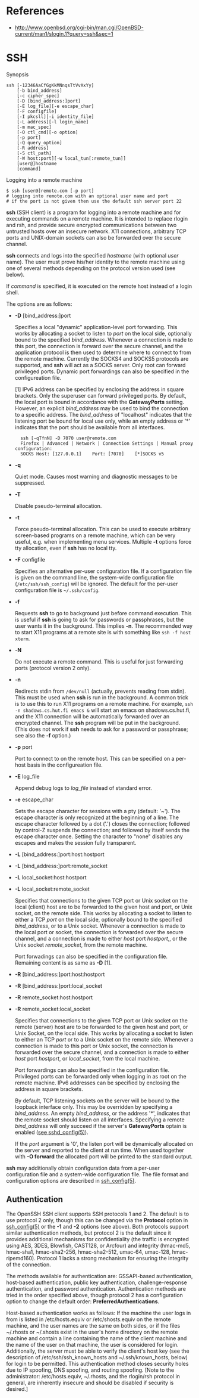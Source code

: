
# References
- http://www.openbsd.org/cgi-bin/man.cgi/OpenBSD-current/man1/slogin.1?query=ssh&sec=1

# SSH

Synopsis
```
ssh [-12346AaCfGgKkMNnqsTtVvXxYy]
    [-b bind_address]
    [-c cipher_spec]
    [-D [bind_address:]port]
    [-E log_file][-e escape_char]
    [-F configfile]
    [-I pkcsll][-i identity_file]
    [-L address][-l login_name]
    [-m mac_spec]
    [-O ctl_cmd][-o option]
    [-p port]
    [-Q query_option]
    [-R address]
    [-S ctl_path]
    [-W host:port][-w local_tun[:remote_tun]]
    [user@]hostname
    [command]
```

Logging into a remote machine
```
$ ssh [user@]remote.com [-p port] 
# logging into remote.com with an optional user name and port
# if the port is not given then use the default ssh server port 22
```

**ssh** (SSH client) is a program for logging into a remote machine 
and for executing commands on a remote machine.
It is intended to replace rlogin and rsh, and provide secure encrypted communications 
between two untrusted hosts over an insecure network.
X11 connections, arbitrary TCP ports and UNIX-domain sockets can also be forwarded over the secure channel.

**ssh** connects and logs into the specified *hostname* (with optional *user* name).
The user must prove his/her identity to the remote machine using one of several methods 
depending on the protocol version used (see below).

If *command* is specified, it is executed on the remote host instead of a login shell.

The options are as follows:

- **-D** [bind_address:]port

    Specifies a local "dynamic" application-level port forwarding.
    This works by allocating a socket to listen to *port* on the local side,
    optionally bound to the specified *bind_address*.
    Whenever a connection is made to this port, the connection is forward over the secure channel,
    and the application protocol is then used to determine where to connect to from the remote machine.
    Currently the SOCKS4 and SOCKS5 protocols are supported, and **ssh** will act as a SOCKS server.
    Only root can forward privileged ports.
    Dynamic port forwardings can also be specified in the configureation file.
    
    [1] IPv6 address can be specified by enclosing the address in square brackets.
    Only the superuser can forward privileged ports.
    By default, the local port is bound in accordance with the **GatewayPorts** setting.
    However, an explicit *bind_address* may be used to bind the connection to a specific address.
    The *bind_address* of "localhost" indicates that the listening port be bound for local use only,
    while an empty address or '*' indicates that the port should be available from all interfaces.
    
        ssh [-qTfnN] -D 7070 user@remote.com
        Firefox | Advanced | Network | Connection Settings | Manual proxy configuration:
        SOCKS Host: [127.0.0.1]    Port: [7070]    [*]SOCKS v5
        
- **-q**

    Quiet mode. Causes most warning and diagnostic messages to be suppressed.
    
- **-T**

    Disable pseudo-terminal allocation.
    
- **-t**

    Force pseudo-terminal allocation.
    This can be used to execute arbitrary screen-based programs on a remote machine,
    which can be very useful, e.g. when implementing menu services.
    Multiple **-t** options force tty allocation, even if **ssh** has no local tty.
    
- **-F** configfile

    Specifies an alternative per-user configuration file.
    If a configuration file is given on the command line, 
    the system-wide configuration file (`/etc/ssh/ssh_config`) will be ignored.
    The default for the per-user configuration file is `~/.ssh/config`.
    
- **-f**

    Requests **ssh** to go to background just before command execution.
    This is useful if **ssh** is going to ask for passwords or passphrases, 
    but the user wants it in the background.
    This implies **-n**. The recommended way to start X11 programs at a remote site is with something like
    `ssh -f host xterm`.
    
- **-N**

    Do not execute a remote command.
    This is useful for just forwarding ports (protocol version 2 only).

- **-n**

    Redirects stdin from `/dev/null` (actually, prevents reading from stdin).
    This must be used when **ssh** is run in the background.
    A common trick is to use this to run X11 programs on a remote machine.
    For example, `ssh -n shadows.cs.hut.fi emacs &` will start an emacs on shadows.cs.hut.fi,
    and the X11 connection will be automatically forwarded over an encrypted channel.
    The **ssh** program will be put in the background.
    (This does not work if **ssh** needs to ask for a password or passphrase; see also the **-f** option.)
  
- **-p** port

    Port to connect to on the remote host.
    This can be specified on a per-host basis in the configureation file.

- **-E** log_file
  
    Append debug logs to *log_file* instead of standard error.

- **-e** escape_char

    Sets the escape character for sessions with a pty (default: '~').
    The escape character is only recognized at the beginning of a line.
    The escape character followed by a dot ('.') closes the connection;
    followed by control-Z suspends the connection;
    and followed by itself sends the escape character once.
    Setting the character to "none" disables any escapes and makes the session fully transparent.
    
- **-L** [bind_address:]port:host:hostport
- **-L** [bind_address:]port:remote_socket
- **-L** local_socket:host:hostport
- **-L** local_socket:remote_socket

    Specifies that connections to the given TCP port or Unix socket on the local (client) host are to be
    forwarded to the given host and port, or Unix socket, on the remote side.
    This works by allocating a socket to listen to either a TCP *port* on the local side,
    optionally bound to the specified *bind_address*, or to a Unix socket.
    Whenever a connection is made to the local port or socket, 
    the connection is forwarded over the secure channel, 
    and a connection is made to either *host* port *hostport*,, or the Unix socket *remote_socket*, 
    from the remote machine.
    
    Port forwadings can also be specified in the configuration file.
    Remaining content is as same as **-D** [1].
    
- **-R** [bind_address:]port:host:hostport
- **-R** [bind_address:]port:local_socket
- **-R** remote_socket:host:hostport
- **-R** remote_socket:local_socket

    Specifies that connections to the given TCP port or Unix socket on the remote (server) host
    are to be forwarded to the given host and port, or Unix Socket, on the local side.
    This works by allocating a socket to listen to either an TCP *port* or to a Unix socket on the remote side.
    Whenever a connection is made to this port or Unix socket,
    the connection is forwarded over the secure channel, 
    and a connection is made to either *host* port *hostport*,
    or *local_socket*, from the local machine.
    
    Port forwardings can also be specified in the configuration file.
    Privileged ports can be forwarded only when logging in as root on the remote machine.
    IPv6 addresses can be specified by enclosing the address in square brackets.
    
    By default, TCP listening sockets on the server will be bound to the loopback interface only.
    This may be overridden by specifying a *bind_address*.
    An empty *bind_address*, or the address '*', indicates that the remote socket should listen on all interfaces.
    Specifying a remote *bind_address* will only succeed if the server's **GatewayPorts** optain is enabled
    ([see sshd_config(5)][]).
    
    If the *port* argument is '0', the listen port will be dynamically allocated on the server
    and reported to the client at run time.
    When used together with **-O forward** the allocated port will be printed to the standard output.
    
**ssh** may additionally obtain configuration data from a per-user configuration file 
and a system-wide configuration file.
The file format and configuration options are described in [ssh_config(5)][].

[see sshd_config(5)]: http://www.openbsd.org/cgi-bin/man.cgi?query=sshd_config&sec=5
[ssh_config(5)]: http://www.openbsd.org/cgi-bin/man.cgi?query=ssh_config&sec=5

## Authentication

The OpenSSH SSH client supports SSH protocols 1 and 2. 
The default is to use protocol 2 only, though this can be changed via the **Protocol** option 
in [ssh_config(5)][] or the **-1** and **-2** options (see above). 
Both protocols support similar authentication methods, but protocol 2 is the default 
since it provides additional mechanisms for confidentiality 
(the traffic is encrypted using AES, 3DES, Blowfish, CAST128, or Arcfour) and integrity 
(hmac-md5, hmac-sha1, hmac-sha2-256, hmac-sha2-512, umac-64, umac-128, hmac-ripemd160). 
Protocol 1 lacks a strong mechanism for ensuring the integrity of the connection.

The methods available for authentication are: GSSAPI-based authentication, host-based authentication, public key authentication, challenge-response authentication, and password authentication. Authentication methods are tried in the order specified above, though protocol 2 has a configuration option to change the default order: **PreferredAuthentications**.

Host-based authentication works as follows: If the machine the user logs in from is listed in /etc/hosts.equiv or /etc/shosts.equiv on the remote machine, and the user names are the same on both sides, or if the files ~/.rhosts or ~/.shosts exist in the user's home directory on the remote machine and contain a line containing the name of the client machine and the name of the user on that machine, the user is considered for login. Additionally, the server must be able to verify the client's host key (see the description of /etc/ssh/ssh_known_hosts and ~/.ssh/known_hosts, below) for login to be permitted. This authentication method closes security holes due to IP spoofing, DNS spoofing, and routing spoofing. [Note to the administrator: /etc/hosts.equiv, ~/.rhosts, and the rlogin/rsh protocol in general, are inherently insecure and should be disabled if security is desired.]

